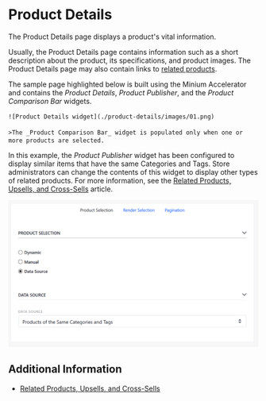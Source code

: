 # Product Details

The Product Details page displays a product's vital information.

Usually, the Product Details page contains information such as a short description about the product, its specifications, and product images. The Product Details page may also contain links to [related products](../../managing-a-catalog/creating-and-managing-products/related-products-up-sells-and-cross-sells.md).

The sample page highlighted below is built using the Minium Accelerator and contains the _Product Details_, _Product Publisher_, and the _Product Comparison Bar_ widgets.

	![Product Details widget](./product-details/images/01.png)

	>The _Product Comparison Bar_ widget is populated only when one or more products are selected.

In this example, the _Product Publisher_ widget has been configured to display similar items that have the same Categories and Tags. Store administrators can change the contents of this widget to display other types of related products. For more information, see the [Related Products, Upsells, and Cross-Sells](../../managing-a-catalog/creating-and-managing-products/related-products-up-sells-and-cross-sells.md) article.

![Product Publisher configuration](./product-details/images/02.png)

## Additional Information

* [Related Products, Upsells, and Cross-Sells](../../managing-a-catalog/creating-and-managing-products/related-products-up-sells-and-cross-sells.md)
